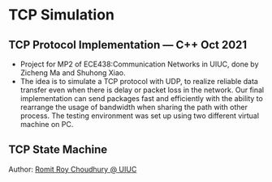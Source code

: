 # TCP Simulation
## TCP Protocol Implementation — C++ Oct 2021
* Project for MP2 of ECE438:Communication Networks in UIUC, done by Zicheng Ma and Shuhong Xiao.
* The idea is to simulate a TCP protocol with UDP, to realize reliable data transfer even when there is delay or packet loss in the network. Our final implementation can send packages fast and efficiently with the ability to rearrange the usage of bandwidth when sharing the path with other process. The testing environment was set up using two different virtual machine on PC.
## TCP State Machine
Author: [Romit Roy Choudhury @ UIUC](https://croy.web.engr.illinois.edu/)


